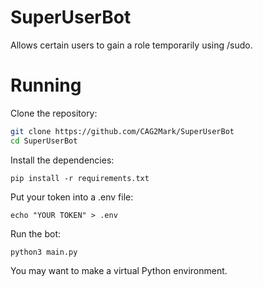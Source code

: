 # SuperUserBot
Allows certain users to gain a role temporarily using /sudo.

# Running 
Clone the repository:
```bash
git clone https://github.com/CAG2Mark/SuperUserBot
cd SuperUserBot
```
Install the dependencies:
```
pip install -r requirements.txt
```
Put your token into a .env file:
```
echo "YOUR TOKEN" > .env
```
Run the bot:
```
python3 main.py
```
You may want to make a virtual Python environment.
